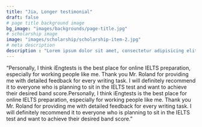 ```yaml
---
title: "Jia, Longer testimonial"
draft: false
# page title background image
bg_image: "images/backgrounds/page-title.jpg"
# scholarship image
image: "images/scholarship/scholarship-item-2.jpg"
# meta description
description : "Lorem ipsum dolor sit amet, consectetur adipisicing elit, sed do eiusmod tempor incididunt ut labore. dolore magna aliqua. Ut enim ad minim veniam, quis nostrud."
---
```


“Personally, I think iEngtests is the best place for online IELTS preparation, especially for working people like me. Thank you Mr. Roland for providing me with detailed feedback for every writing task. I will definitely recommend it to everyone who is planning to sit in the IELTS test and want to achieve their desired band score.Personally, I think iEngtests is the best place for online IELTS preparation, especially for working people like me. Thank you Mr. Roland for providing me with detailed feedback for every writing task. I will definitely recommend it to everyone who is planning to sit in the IELTS test and want to achieve their desired band score.”